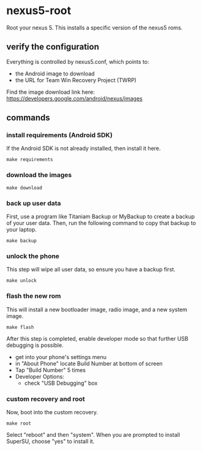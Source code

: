 # nexus5-root

Root your nexus 5.  This installs a specific version of the nexus5 roms.

## verify the configuration

Everything is controlled by nexus5.conf, which points to:

- the Android image to download
- the URL for Team Win Recovery Project (TWRP)

Find the image download link here: https://developers.google.com/android/nexus/images

## commands

### install requirements (Android SDK)

If the Android SDK is not already installed, then install it here.

    make requirements

### download the images

    make download

### back up user data

First, use a program like Titaniam Backup or MyBackup to create a backup of your user data.  Then, run the following command to copy that backup to your laptop.

    make backup

### unlock the phone

This step will wipe all user data, so ensure you have a backup first.

    make unlock

### flash the new rom

This will install a new bootloader image, radio image, and a new system image.

    make flash

After this step is completed, enable developer mode so that further USB debugging is possible.

- get into your phone's settings menu
- in "About Phone" locate Build Number at bottom of screen
- Tap "Build Number" 5 times
- Developer Options:
    - check "USB Debugging" box

### custom recovery and root

Now, boot into the custom recovery.

    make root

Select "reboot" and then "system".  When you are prompted to install SuperSU, choose "yes" to install it.